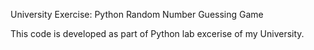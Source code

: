 University Exercise: Python Random Number Guessing Game

This code is developed as part of Python lab excerise of my University.
